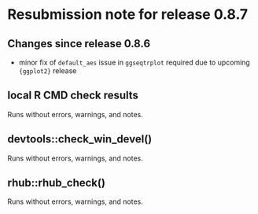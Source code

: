# Resubmission note for release 0.8.7

## Changes since release 0.8.6

- minor fix of `default_aes` issue in `ggseqtrplot` required due to upcoming `{ggplot2}` release 


## local R CMD check results

Runs without errors, warnings, and notes.


## devtools::check_win_devel()

Runs without errors, warnings, and notes.


## rhub::rhub_check()

Runs without errors, warnings, and notes.

